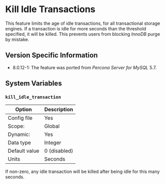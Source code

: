 # Kill Idle Transactions

This feature limits the age of idle transactions, for all transactional storage
engines. If a transaction is idle for more seconds than the threshold
specified, it will be killed. This prevents users from blocking *InnoDB* purge
by mistake.

## Version Specific Information

* 8.0.12-1: The feature was ported from *Percona Server for MySQL* 5.7.

## System Variables

### `kill_idle_transaction`

| Option         | Description        |
| -------------- | ------------------ |
| Config file    | Yes                |
| Scope:         | Global             |
| Dynamic:       | Yes                |
| Data type      | Integer            |
| Default value  | 0 (disabled)       |
| Units          | Seconds            |

If non-zero, any idle transaction will be killed after being idle for this many seconds.
